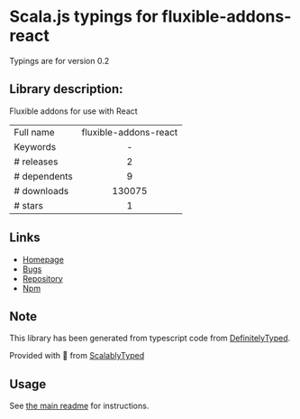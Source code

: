 
# Scala.js typings for fluxible-addons-react

Typings are for version 0.2

## Library description:
Fluxible addons for use with React

|                    |                 |
| ------------------ | :-------------: |
| Full name          | fluxible-addons-react |
| Keywords           | - |
| # releases         | 2 |
| # dependents       | 9 |
| # downloads        | 130075 |
| # stars            | 1 |

## Links
- [Homepage](https://github.com/yahoo/fluxible#readme)
- [Bugs](https://github.com/yahoo/fluxible/issues)
- [Repository](https://github.com/yahoo/fluxible)
- [Npm](https://www.npmjs.com/package/fluxible-addons-react)
    


## Note
This library has been generated from typescript code from [DefinitelyTyped](https://definitelytyped.org).

Provided with :purple_heart: from [ScalablyTyped](https://github.com/oyvindberg/ScalablyTyped)

## Usage
See [the main readme](../../readme.md) for instructions.


